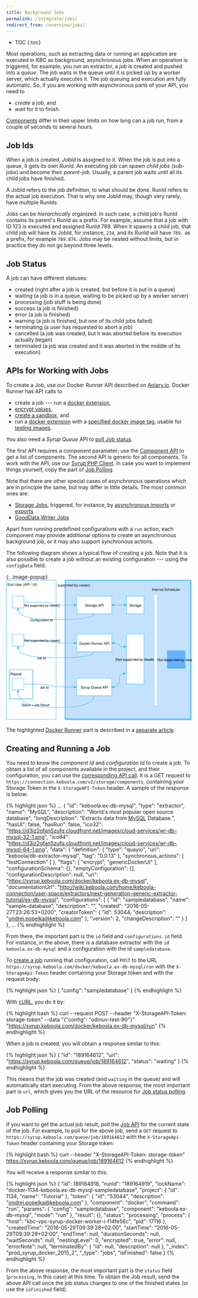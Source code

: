 ```yaml
---
title: Background Jobs
permalink: /integrate/jobs/
redirect_from: /overview/jobs/
---
```


* TOC
{:toc}

Most operations, such as extracting data or running an application are executed in KBC as
background, asynchronous jobs. When an operation is triggered, for example, you run an extractor, a
*job* is created and pushed into a *queue*. The job waits in the queue until it is picked up by a worker
server, which actually executes it. The job queuing and execution are fully automatic.
So, if you are working with asynchronous parts of your API, you need to

- *create* a job, and
- *wait* for it to finish.

[Components](/overview/) differ in their upper limits on how long can a job run,
from a couple of seconds to several hours.

## Job Ids
When a job is created, *JobId* is assigned to it. When the job is put into a queue, it gets its own *RunId*.
An executing job can spawn *child jobs* (sub-jobs) and become their *parent-job*.
Usually, a parent job waits until all its child jobs have finished.

A JobId refers to the job definition, to what should be done. RunId refers to the actual job execution. That is why
one JobId may, though very rarely, have multiple RunIds.

Jobs can be *hierarchically* organized.
In such case, a child job's RunId contains its parent's RunId as a prefix.
For example, assume that a job with ID 123 is executed and assigned RunId 789.
When it spawns a child job, that child job will have its JobId, for instance, `234`, and its RunId will have `789.` as a prefix,
for example `789.876`. Jobs may be nested without limits, but in practice they do not go beyond three levels.

## Job Status
A job can have different statuses:

- created (right after a job is created, but before it is put in a queue)
- waiting (a job is in a queue, waiting to be picked up by a worker server)
- processing (job stuff is being done)
- success (a job is finished)
- error (a job is finished)
- warning (a job is finished, but one of its child jobs failed)
- terminating (a user has requested to abort a job)
- cancelled (a job was created, but it was aborted before its execution actually began)
- terminated (a job was created and it was aborted in the middle of its execution)

## APIs for Working with Jobs
To create a Job, use our Docker Runner API described on [Apiary.io](http://docs.kebooladocker.apiary.io/). Docker Runner
has API calls to

- create a job --- run a [docker extension](/extend/docker/),
- [encrypt values](/overview/encryption/),
- [create a sandbox](/extend/common-interface/sandbox/), and
- run a [docker extension](/extend/docker/) with a [specified docker image tag](http://docs.kebooladocker.apiary.io/#reference/run/create-a-job-with-image/run-job), usable for [testing images](https://developers.keboola.com/extend/docker/tutorial/automated-build/#run-test-jobs-of-your-new-image-against-live-configurations).

You also need a *Syrup Queue* API to [poll Job status](http://docs.syrupqueue.apiary.io/#reference/jobs/job/view-job-detail).

The first API requires a component parameter; use the [Component API](http://docs.keboola.apiary.io/#reference/component-configurations/list-components/get-components)
to get a list of components.
The second API is generic for all components. To work with the API, use our
[Syrup PHP Client](https://github.com/keboola/syrup-php-client). In case you want to implement things
yourself, copy the part of [Job Polling](https://github.com/keboola/syrup-php-client/blob/master/src/Keboola/Syrup/Client.php#L328).

Note that there are other special cases of asynchronous operations which are
in principle the same, but may differ in little details. The most common ones are:

- [Storage Jobs](http://docs.keboola.apiary.io/#reference/jobs/manage-jobs/job-detail), triggered, for instance, by
[asynchronous imports](http://docs.keboola.apiary.io/#reference/tables/create-table-asynchronously/create-new-table-from-csv-file-asynchronously)
or [exports](http://docs.keboola.apiary.io/#reference/tables/table-export-asynchronously/asynchronous-export)
- [GoodData Writer Jobs](http://docs.keboolagooddatawriterv2.apiary.io/#introduction/synchronous-vs.-asynchronous-tasks)

Apart from running predefined configurations with a `run` action, each component may
provide additional options to create an asynchronous background job, or it may also support synchronous actions.

The following diagram shows a typical flow of creating a job. Note that it is also possible to create a job without an existing
configuration --- using the `configData` field.

{: .image-popup}
![Asynchronous Jobs](/integrate/jobs/async-jobs.svg)

The highlighted [Docker Runner](/extend/docker-runner) part is described in a [separate article](/extend/docker-runner).

## Creating and Running a Job
You need to know the *component Id* and *configuration Id* to create a job. To obtain a list of all components available
in the project, and their configuration, you can use the
[corresponding API call](http://docs.keboola.apiary.io/#reference/component-configurations/list-components/get-components).
It is a GET request to `https://connection.keboola.com/v2/storage/components`, containing your Storage Token in the
`X-StorageAPI-Token` header.
A sample of the response is below:

{% highlight json %}
  ...
  {
    "id": "keboola.ex-db-mysql",
    "type": "extractor",
    "name": "MySQL",
    "description": "World's most popular open source database",
    "longDescription": "Extracts data from [MySQL](https://www.mysql.com/) Database.",
    "hasUI": false,
    "hasRun": false,
    "ico32": "https://d3iz2gfan5zufq.cloudfront.net/images/cloud-services/wr-db-mysql-32-1.png",
    "ico64": "https://d3iz2gfan5zufq.cloudfront.net/images/cloud-services/wr-db-mysql-64-1.png",
    "data": {
      "definition": {
        "type": "quayio",
        "uri": "keboola/db-extractor-mysql",
        "tag": "0.0.13"
      },
      "synchronous_actions": [
        "testConnection"
      ]
    },
    "flags": [
      "encrypt",
      "genericDockerUI"
    ],
    "configurationSchema": {},
    "emptyConfiguration": {},
    "configurationDescription": null,
    "uri": "https://syrup.keboola.com/docker/keboola.ex-db-mysql",
    "documentationUrl": "http://wiki.keboola.com/home/keboola-connection/user-space/extractors/next-generation-generic-extractor-tutorial/ex-db-mysql",
    "configurations": [
      {
        "id": "sampledatabase",
        "name": "sample-database",
        "description": "",
        "created": "2016-05-27T23:26:53+0200",
        "creatorToken": {
          "id": 53044,
          "description": "ondrej.popelka@keboola.com"
        },
        "version": 2,
        "changeDescription": ""
      }
    ]
  },
  ...
{% endhighlight %}

From there, the important part is the `id` field and `configurations.id` field. For instance, in the
above, there is a database extractor with the `id` `keboola.ex-db-mysql` and a
configuration with the id `sampledatabase`.

To [create a job](http://docs.kebooladocker.apiary.io/#reference/run/create-a-job/run-job)
running that configuration, call `POST` to the URL `https://syrup.keboola.com/docker/keboola.ex-db-mysql/run`
with the `X-StorageApi-Token` header containing your Storage token and with the request body:

{% highlight json %}
{
    "config": "sampledatabase"
}
{% endhighlight %}

With [cURL](/overview/api/#curl), you do it by:

{% highlight bash %}
curl --request POST --header "X-StorageAPI-Token: storage-token" --data "{\"config\": \"odinuv-test-90\"}" "https://syrup.keboola.com/docker/keboola.ex-db-mysql/run"
{% endhighlight %}

When a job is created, you will obtain a response similar to this:

{% highlight json %}
{
  "id": "189164612",
  "url": "https://syrup.keboola.com/queue/job/189164612",
  "status": "waiting"
}
{% endhighlight %}

This means that the job was created (and `waiting` in the queue) and will automatically start executing.
From the above response, the most important part is `url`, which gives you the URL of the resource for
[Job status polling](https://en.wikipedia.org/wiki/Polling_(computer_science)).

## Job Polling
If you want to get the actual job result, poll the [Job API](http://docs.syrupqueue.apiary.io/#reference/jobs/job/view-job-detail)
for the current state of the job. For example, to poll for the above job, send a `GET` request to
`https://syrup.keboola.com/queue/job/189164612` with the `X-StorageApi-Token` header containing your Storage token:

{% highlight bash %}
curl --header "X-StorageAPI-Token: storage-token" https://syrup.keboola.com/queue/job/189164612
{% endhighlight %}

You will receive a response similar to this:

{% highlight json %}
{
  "id": 189164918,
  "runId": "189164919",
  "lockName": "docker-1134-keboola.ex-db-mysql-sampledatabase",
  "project": {
    "id": 1134,
    "name": "Tutorial"
  },
  "token": {
    "id": "53044",
    "description": "ondrej.popelka@keboola.com"
  },
  "component": "docker",
  "command": "run",
  "params": {
    "config": "sampledatabase",
    "component": "keboola.ex-db-mysql",
    "mode": "run"
  },
  "result": {},
  "status": "processing",
  "process": {
    "host": "kbc-vpc-syrup-docker-worker-i-f14fe56c",
    "pid": 17116
  },
  "createdTime": "2016-05-29T09:39:28+02:00",
  "startTime": "2016-05-29T09:39:29+02:00",
  "endTime": null,
  "durationSeconds": null,
  "waitSeconds": null,
  "nestingLevel": 0,
  "encrypted": true,
  "error": null,
  "errorNote": null,
  "terminatedBy": {
    "id": null,
    "description": null
  },
  "_index": "prod_syrup_docker_2015_2",
  "_type": "jobs",
  "isFinished": false
}
{% endhighlight %}

From the above response, the most important part is the `status` field (`processing`, in this case)
at this time. To obtain the Job result, send the above API call once the job status changes
to one of the finished states (or use the `isFinished` field).
